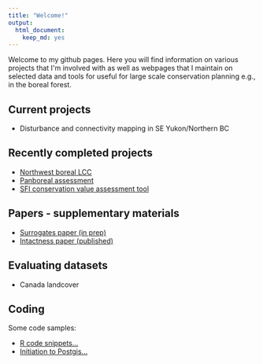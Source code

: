 ```yaml
---
title: "Welcome!"
output:
  html_document:
    keep_md: yes
---
```


Welcome to my github pages. Here you will find information on various projects that I'm involved with as well as webpages that I maintain on selected data and tools for useful for large scale conservation planning e.g., in the boreal forest.

## Current projects

* Disturbance and connectivity mapping in SE Yukon/Northern BC

## Recently completed projects

* [Northwest boreal LCC](http://nwb.ualberta.ca)
* [Panboreal assessment](http://pba.ualberta.ca)
* [SFI conservation value assessment tool](https://borealbirds.ualberta.ca/2020/12/03/conservation-value-assessment-tool/)

## Papers - supplementary materials

* [Surrogates paper (in prep)](https://github.com/prvernier/surrogates)
* [Intactness paper (published)](https://github.com/prvernier/intactness)

## Evaluating datasets

* Canada landcover

## Coding

Some code samples:

* [R code snippets...](rcode.html)
* [Initiation to Postgis...](postgis.html)
